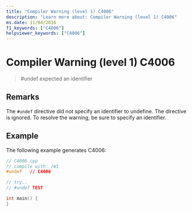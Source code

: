 ```yaml
---
title: "Compiler Warning (level 1) C4006"
description: "Learn more about: Compiler Warning (level 1) C4006"
ms.date: 11/04/2016
f1_keywords: ["C4006"]
helpviewer_keywords: ["C4006"]
---
```

# Compiler Warning (level 1) C4006

> #undef expected an identifier

## Remarks

The `#undef` directive did not specify an identifier to undefine. The directive is ignored. To resolve the warning, be sure to specify an identifier.

## Example

The following example generates C4006:

```cpp
// C4006.cpp
// compile with: /W1
#undef   // C4006

// try..
// #undef TEST

int main() {
}
```

